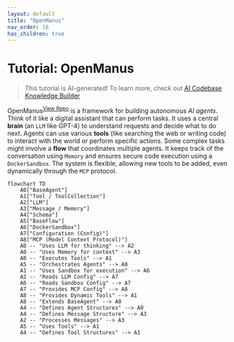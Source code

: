```yaml
---
layout: default
title: "OpenManus"
nav_order: 18
has_children: true
---
```


# Tutorial: OpenManus

> This tutorial is AI-generated! To learn more, check out [AI Codebase Knowledge Builder](https://github.com/The-Pocket/Tutorial-Codebase-Knowledge)

OpenManus<sup>[View Repo](https://github.com/mannaandpoem/OpenManus/tree/f616c5d43d02d93ccc6e55f11666726d6645fdc2)</sup> is a framework for building autonomous *AI agents*.
Think of it like a digital assistant that can perform tasks. It uses a central **brain** (an `LLM` like GPT-4) to understand requests and decide what to do next.
Agents can use various **tools** (like searching the web or writing code) to interact with the world or perform specific actions. Some complex tasks might involve a **flow** that coordinates multiple agents.
It keeps track of the conversation using `Memory` and ensures secure code execution using a `DockerSandbox`.
The system is flexible, allowing new tools to be added, even dynamically through the `MCP` protocol.

```mermaid
flowchart TD
    A0["BaseAgent"]
    A1["Tool / ToolCollection"]
    A2["LLM"]
    A3["Message / Memory"]
    A4["Schema"]
    A5["BaseFlow"]
    A6["DockerSandbox"]
    A7["Configuration (Config)"]
    A8["MCP (Model Context Protocol)"]
    A0 -- "Uses LLM for thinking" --> A2
    A0 -- "Uses Memory for context" --> A3
    A0 -- "Executes Tools" --> A1
    A5 -- "Orchestrates Agents" --> A0
    A1 -- "Uses Sandbox for execution" --> A6
    A2 -- "Reads LLM Config" --> A7
    A6 -- "Reads Sandbox Config" --> A7
    A7 -- "Provides MCP Config" --> A8
    A8 -- "Provides Dynamic Tools" --> A1
    A8 -- "Extends BaseAgent" --> A0
    A4 -- "Defines Agent Structures" --> A0
    A4 -- "Defines Message Structure" --> A3
    A2 -- "Processes Messages" --> A3
    A5 -- "Uses Tools" --> A1
    A4 -- "Defines Tool Structures" --> A1
```
